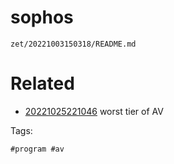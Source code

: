 # sophos

` zet/20221003150318/README.md `

# Related

- [20221025221046](/zet/20221025221046/README.md) worst tier of AV

Tags:

    #program #av
